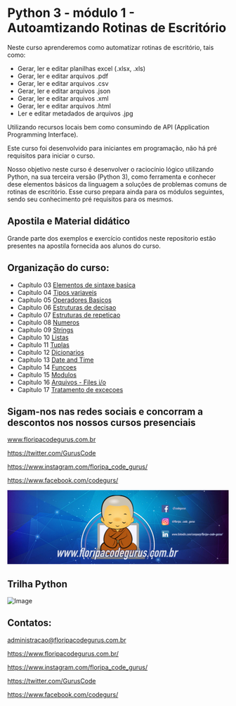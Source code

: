 Python 3 - módulo 1 - Autoamtizando Rotinas de Escritório
=========================================================

Neste curso aprenderemos como automatizar rotinas de escritório, tais como: 

- Gerar, ler e editar planilhas excel (.xlsx, .xls) 
- Gerar, ler e editar arquivos .pdf 
- Gerar, ler e editar arquivos .csv 
- Gerar, ler e editar arquivos .json 
- Gerar, ler e editar arquivos .xml 
- Gerar, ler e editar arquivos .html 
- Ler e editar metadados de arquivos .jpg 

Utilizando recursos locais bem como consumindo de API (Application Programming Interface).

Este curso foi desenvolvido para iniciantes em programação, não há pré requisitos
para iniciar o curso.

Nosso objetivo neste curso é desenvolver o raciocínio lógico utilizando Python,
na sua terceira versão (Python 3),  como ferramenta e conhecer dese elementos básicos
da linguagem a soluções de problemas comuns de rotinas de escritório. 
Esse curso prepara ainda para os módulos seguintes, sendo seu conhecimento pré requisitos
para os mesmos.


 
Apostila e Material didático
----------------------------

Grande parte dos exemplos e exercício contidos neste repositorio estão presentes 
na apostila fornecida aos alunos do curso.


Organização do curso:
--------------------
- Capítulo 03  [Elementos de sintaxe basica](https://github.com/frclasso/apostila_python_modulo_1/tree/master/cap03-elementos-de-sintaxe-basica)
- Capítulo 04 [Tipos variaveis](https://github.com/frclasso/apostila_python_modulo_1/tree/master/cap04-tipos-variaveis#tipos-variaveis--em-python)
- Capítulo 05 [Operadores Basicos](https://github.com/frclasso/apostila_python_modulo_1/tree/master/cap05-operadores-basicos#operadores-basicos-em-python)
- Capítulo 06 [Estruturas de decisao](https://github.com/frclasso/apostila_python_modulo_1/tree/master/cap06-estruturas-de-decisao#estruturas-de-decisao)
- Capítulo 07 [Estruturas de repeticao](https://github.com/frclasso/apostila_python_modulo_1/tree/master/cap07-estruturas-de-repeticao#estruturas-de-repeti%C3%A7%C3%A3o)
- Capítulo 08 [Numeros](https://github.com/frclasso/apostila_python_modulo_1/tree/master/cap08-numeros#numeros-em-python)
- Capítulo 09 [Strings](https://github.com/frclasso/apostila_python_modulo_1/tree/master/cap09-strings)
- Capítulo 10 [Listas](https://github.com/frclasso/apostila_python_modulo_1/tree/master/cap10-listas)
- Capítulo 11 [Tuplas](https://github.com/frclasso/apostila_python_modulo_1/tree/master/cap11-tuplas)
- Capítulo 12 [Dicionarios](https://github.com/frclasso/apostila_python_modulo_1/tree/master/cap12-dicionarios)
- Capítulo 13 [Date and Time](https://github.com/frclasso/apostila_python_modulo_1/tree/master/cap13-date-and-time)
- Capítulo 14 [Funcoes](https://github.com/frclasso/apostila_python_modulo_1/tree/master/cap14-funcoes)
- Capítulo 15 [Modulos](https://github.com/frclasso/apostila_python_modulo_1/tree/master/cap15-modulos)
- Capítulo 16 [Arquivos - Files i/o](https://github.com/frclasso/apostila_python_modulo_1/tree/master/cap16-arquivos-io)
- Capítulo 17 [Tratamento de excecoes](https://github.com/frclasso/apostila_python_modulo_1/tree/master/cap17-tratamento-de-excessoes)



Sigam-nos nas redes sociais e concorram a descontos nos nossos cursos presenciais
---------------------------------------------------------------------------------

www.floripacodegurus.com.br

https://twitter.com/GurusCode

https://www.instagram.com/floripa_code_gurus/

https://www.facebook.com/codegurs/


![Image](https://github.com/frclasso/1st_Step_Python_Fabio_Classo/blob/master/banner_twitter_2020.png)


Trilha Python
--------------
![Image](https://github.com/frclasso/turma1_Python2019_CodeCla/blob/master/trilha_Python.png)




Contatos:
--------- 
administracao@floripacodegurus.com.br

https://www.floripacodegurus.com.br/

https://www.instagram.com/floripa_code_gurus/

https://twitter.com/GurusCode

https://www.facebook.com/codegurs/



